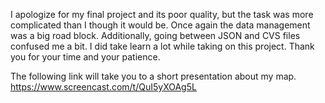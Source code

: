 I apologize for my final project and its poor quality, but the task was more complicated than I though it would be.
Once again the data management was a big road block.  Additionally, going between JSON and CVS files confused me a bit.  I did take learn a lot while taking on this project.  Thank you for your time and your patience.

The following link will take you to a short presentation about my map. https://www.screencast.com/t/QuI5yXOAg5L
